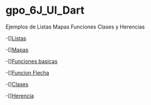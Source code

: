 # gpo_6J_UI_Dart
Ejemplos de Listas Mapas Funciones Clases y Herencias

-[][Listas]()

-[][Mapas]()

-[][Funciones basicas]()

-[][Funcion Flecha]()

-[][Clases]()

-[][Herencia]()
